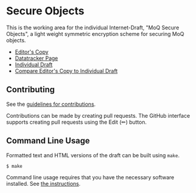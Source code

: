 # Secure Objects

This is the working area for the individual Internet-Draft, "MoQ Secure Objects", a light weight symmetric encryption scheme for securing MoQ objects.


* [Editor's Copy](https://suhasHere.github.io/moq-secure-objects/#go.draft-jennings-moq-secure-objects.html)
* [Datatracker Page](https://datatracker.ietf.org/doc/draft-fluffy-moq-secure-objects)
* [Individual Draft](https://datatracker.ietf.org/doc/html/draft-jennings-moq-secure-objects)
* [Compare Editor's Copy to Individual Draft](https://suhasHere.github.io/moq-secure-objects/#go.draft-jennings-moq-secure-objects.diff)

## Contributing

See the
[guidelines for contributions](https://github.com/suhasHere/moq-secure-objects/blob/main/CONTRIBUTING.md).

Contributions can be made by creating pull requests.
The GitHub interface supports creating pull requests using the Edit (✏) button.


## Command Line Usage

Formatted text and HTML versions of the draft can be built using `make`.

```sh
$ make
```

Command line usage requires that you have the necessary software installed.  See
[the instructions](https://github.com/martinthomson/i-d-template/blob/main/doc/SETUP.md).

